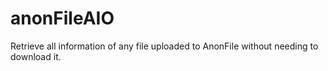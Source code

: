 # anonFileAIO
Retrieve all information of any file uploaded to AnonFile without needing to download it.
